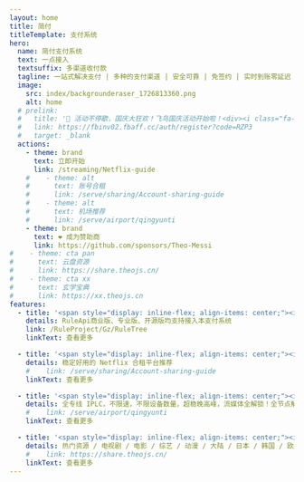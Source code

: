 ```yaml
---
layout: home
title: 简付
titleTemplate: 支付系统
hero:
  name: 简付支付系统
  text: 一点接入
  textsuffix: 多渠道收付款
  tagline: 一站式解决支付 | 多种的支付渠道 | 安全可靠 | 免签约 | 实时到账零延迟 | 智能风控 | 多平台适配  | 多种支付场景需求
  image:
    src: index/backgrounderaser_1726813360.png
    alt: home
  # prelink:
  #   title: '🎉 活动不停歇，国庆大狂欢！飞鸟国庆活动开始啦！<div><i class="fa-regular fa-hourglass-half" style="color: var (--vp-c-brand-3)"></i> 活动时间: 即日起至 <span style="color: var (--vp-c-brand-3);font-weight: bold;">2024 年 10 月 15 日 23 点 59 分 </span></div>'
  #   link: https://fbinv02.fbaff.cc/auth/register?code=RZP3
  #   target: _blank
  actions:
    - theme: brand
      text: 立即开始
      link: /streaming/Netflix-guide
    #    - theme: alt
    #      text: 账号合租
    #      link: /serve/sharing/Account-sharing-guide
    #    - theme: alt
    #      text: 机场推荐
    #      link: /serve/airport/qingyunti
    - theme: brand
      text: ❤️ 成为赞助商
      link: https://github.com/sponsors/Theo-Messi
#    - theme: cta pan
#      text: 云盘资源
#      link: https://share.theojs.cn/
#    - theme: cta xx
#      text: 玄学宝典
#      link: https://xx.theojs.cn
features:
  - title: '<span style="display: inline-flex; align-items: center;"><img src="index/rule.png" style="height:27px; margin-right:0.5rem;"/> RuleProject社区应用 </span>'
    details: RuleApi商业版、专业版、开源版均支持接入本支付系统
    link: /RuleProject/Gz/RuleTree
    linkText: 查看更多

  - title: '<span style="display: inline-flex; align-items: center;"><i class="fab fa-youtube fa-xl" style="margin-right:0.5rem; color:#FF0000" alt="youtube"></i> 合租平台 </span>'
    details: 稳定好用的 Netflix 合租平台推荐
    #    link: /serve/sharing/Account-sharing-guide
    linkText: 查看更多

  - title: '<span style="display: inline-flex; align-items: center;"><i class="fas fa-plane fa-xl" style="margin-right:0.5rem; color:#538dd7" alt="IPLC"></i> 优质线路 </span>'
    details: 全专线 IPLC，不限速，不限设备数量，超稳晚高峰，流媒体全解锁！全节点解锁 chatgpt！
    #    link: /serve/airport/qingyunti
    linkText: 查看更多

  - title: '<span style="display: inline-flex; align-items: center;"><i class="fas fa-genderless fa-2xl" style="margin-right:0.5rem; color:#4a6ffd" alt="aliyundrive"></i> 云盘资源分享 </span>'
    details: 热门资源 / 电视剧 / 电影 / 综艺 / 动漫 / 大陆 / 日本 / 韩国 / 欧美
    #    link: https://share.theojs.cn/
    linkText: 查看更多
---
```


<Home />
